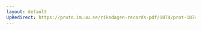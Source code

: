 ```yaml
---
layout: default
UpRedirect: https://pruto.im.uu.se/riksdagen-records-pdf/1874/prot-1874--ak--225/prot-1874--ak--225_019.pdf
---
```

